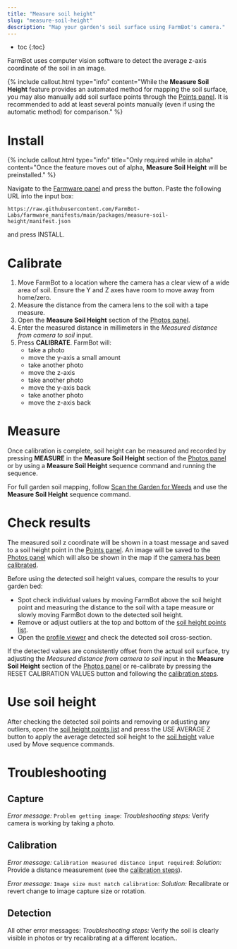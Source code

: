 ```yaml
---
title: "Measure soil height"
slug: "measure-soil-height"
description: "Map your garden's soil surface using FarmBot's camera."
---
```


* toc
{:toc}

FarmBot uses computer vision software to detect the average z-axis coordinate of the soil in an image.

{%
include callout.html
type="info"
content="While the **Measure Soil Height** feature provides an automated method for mapping the soil surface, you may also manually add soil surface points through the [Points panel](https://my.farm.bot/app/designer/points). It is recommended to add at least several points manually (even if using the automatic method) for comparison."
%}

# Install

{%
include callout.html
type="info"
title="Only required while in alpha"
content="Once the feature moves out of alpha, **Measure Soil Height** will be preinstalled."
%}

Navigate to the [Farmware panel](https://my.farm.bot/app/designer/farmware) and press the <span class="fb-button fb-gray"><i class='fa fa-plus'></i></span> button. Paste the following URL into the input box:

```
https://raw.githubusercontent.com/FarmBot-Labs/farmware_manifests/main/packages/measure-soil-height/manifest.json
```

and press <span class="fb-button fb-green">INSTALL</span>.

# Calibrate
1. Move FarmBot to a location where the camera has a clear view of a wide area of soil.
Ensure the Y and Z axes have room to move away from home/zero.
3. Measure the distance from the camera lens to the soil with a tape measure.
4. Open the **Measure Soil Height** section of the [Photos panel](https://my.farm.bot/app/designer/photos).
5. Enter the measured distance in millimeters in the _Measured distance from camera to soil_ input.
6. Press **CALIBRATE**. FarmBot will:
    * take a photo
    * move the y-axis a small amount
    * take another photo
    * move the z-axis
    * take another photo
    * move the y-axis back
    * take another photo
    * move the z-axis back

# Measure
Once calibration is complete, soil height can be measured and recorded by pressing **MEASURE** in the **Measure Soil Height** section of the [Photos panel](https://my.farm.bot/app/designer/photos) or by using a **Measure Soil Height** sequence command and running the sequence.

For full garden soil mapping, follow [Scan the Garden for Weeds](../../FarmBot-Software/how-to-guides/scan-the-garden-for-weeds.md) and use the **Measure Soil Height** sequence command.

# Check results
The measured soil z coordinate will be shown in a toast message and saved to a soil height point in the [Points panel](https://my.farm.bot/app/designer/points). An image will be saved to the [Photos panel](https://my.farm.bot/app/designer/photos) which will also be shown in the map if the [camera has been calibrated](camera-calibration.md).

Before using the detected soil height values, compare the results to your garden bed:
 * Spot check individual values by moving FarmBot above the soil height point and measuring the distance to the soil with a tape measure or slowly moving FarmBot down to the detected soil height.
 * Remove or adjust outliers at the top and bottom of the [soil height points list](../points.md#soil-height-points).
 * Open the [profile viewer](../farm-designer.md#profile-viewer) and check the detected soil cross-section.

If the detected values are consistently offset from the actual soil surface, try adjusting the _Measured distance from camera to soil_ input in the **Measure Soil Height** section of the [Photos panel](https://my.farm.bot/app/designer/photos) or re-calibrate by pressing the <span class="fb-button fb-red">RESET CALIBRATION VALUES</span> button and following the [calibration steps](#calibrate).

# Use soil height

After checking the detected soil points and removing or adjusting any outliers, open the [soil height points list](../points.md#soil-height-points) and press the <span class="fb-button fb-blue">USE AVERAGE Z</span> button to apply the average detected soil height to the [soil height](../settings/axes.md#soil-height) value used by <span class="fb-step fb-move">Move</span> sequence commands.

# Troubleshooting

## Capture
_Error message:_ `Problem getting image`:
_Troubleshooting steps:_ Verify camera is working by taking a photo.

## Calibration
_Error message:_ `Calibration measured distance input required`:
_Solution:_ Provide a distance measurement (see the [calibration steps](#calibrate)).

_Error message:_ `Image size must match calibration`:
_Solution:_ Recalibrate or revert change to image capture size or rotation.

## Detection
All other error messages:
_Troubleshooting steps:_ Verify the soil is clearly visible in photos or try recalibrating at a different location..
